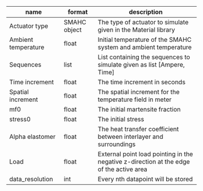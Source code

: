 | **name**            | **format** | **description** |
|---------------------|------------|-----------------|
| Actuator type|SMAHC object| The type of actuator to simulate given in the Material library|
| Ambient temperature |float           |Initial temperature of the SMAHC system and ambient temperature|
| Sequences           |list            |List containing the sequences to simulate given as list [Ampere, Time]|
| Time increment      |float            |The time increment in seconds           |
| Spatial increment   |float            |The spatial increment for the temperature field in meter|
| mf0                 |float            |The initial martensite fraction|
| stress0             |float            |The initial stress|
| Alpha elastomer     |float            |The heat transfer coefficient between interlayer and surroundings|
| Load                |float            |External point load pointing in the negative z-direction at the edge of the active area |
| data_resolution     |int            |Every nth datapoint will be stored|